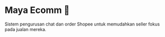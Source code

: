 # Maya Ecomm 🚀
Sistem pengurusan chat dan order Shopee untuk memudahkan seller fokus pada jualan mereka.
